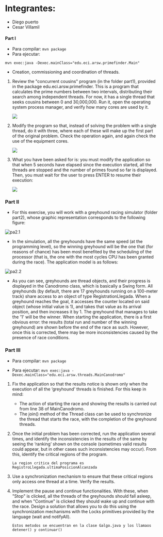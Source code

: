 ﻿# **Integrantes:**
- Diego puerto
- Cesar Villamil


#### **Part I**

*   Para compilar:
```mvn package```
*   Para ejecutar:

```mvn exec:java -Dexec.mainClass="edu.eci.arsw.primefinder.Main"```
*   Creation, commissioning and coordination of threads.

1.  Review the "concurrent cousins" program (in the folder part1), provided in the package edu.eci.arsw.primefinder. This is a program that calculates the prime numbers between two intervals, distributing their search among independent threads. For now, it has a single thread that seeks cousins ​​between 0 and 30,000,000. Run it, open the operating system process manager, and verify how many cores are used by it.




    ![](/CONCURRENT_PROGRAMMING-JAVA_MAVEN-DOGS_RACE/img/media/1.jpg)

    
2. Modify the program so that, instead of solving the problem with a single thread, do it with three, where each of these will make up the first part of the original problem. Check the operation again, and again check the use of the equipment cores.

    ![](/CONCURRENT_PROGRAMMING-JAVA_MAVEN-DOGS_RACE/img/media/2.jpg)
    
3.  What you have been asked for is: you must modify the application so that when 5 seconds have elapsed since the execution started, all the threads are stopped and the number of primes ​​found so far is displayed. Then, you must wait for the user to press ENTER to resume their execution:

    ![](/CONCURRENT_PROGRAMMING-JAVA_MAVEN-DOGS_RACE/img/media/3.jpg)





### Part II


*   For this exercise, you will work with a greyhound racing simulator (folder part2), whose graphic representation corresponds to the following figure:



![pa2.1](https://github.com/sebastianfrasic/Lab1-ARSW/blob/master/DOGS_RACE/CONCURRENT_PROGRAMMING-JAVA_MAVEN-DOGS_RACE/img/media/image1.png)



*   In the simulation, all the greyhounds have the same speed (at the programming level), so the winning greyhound will be the one that (for reasons of chance) has been most benefited by the scheduling of the processor (that is, the one with the most cycles CPU has been granted during the race). The application model is as follows:

![pa2.2](https://github.com/sebastianfrasic/Lab1-ARSW/blob/master/DOGS_RACE/CONCURRENT_PROGRAMMING-JAVA_MAVEN-DOGS_RACE/img/media/image2.png)




*   As you can see, greyhounds are thread objects, and their progress is displayed in the Canodromo class, which is basically a Swing form. All greyhounds (by default, there are 17 greyhounds running on a 100-meter track) share access to an object of type RegistrationLlegada. When a greyhound reaches the goal, it accesses the counter located on said object (whose initial value is 1), and takes that value as its arrival position, and then increases it by 1. The greyhound that manages to take the '1' will be the winner.
When starting the application, there is a first obvious error: the results (total run and number of the winning greyhound) are shown before the end of the race as such. However, once this is corrected, there may be more inconsistencies caused by the presence of race conditions.

### Part III



*   Para compilar: 
```mvn package```



*   Para ejecutar:
 ```mvn exec:java -Dexec.mainClass="edu.eci.arsw.threads.MainCanodromo"```



1.  Fix the application so that the results notice is shown only when the execution of all the ‘greyhound’ threads is finished. For this keep in mind:

    *   The action of starting the race and showing the results is carried out from line 38 of MainCanodromo.
    *   The join() method of the Thread class can be used to synchronize the thread that starts the race, with the completion of the greyhound threads.

2.  Once the initial problem has been corrected, run the application several times, and identify the inconsistencies in the results of the same by seeing the ‘ranking’ shown on the console (sometimes valid results could appear, but in other cases such inconsistencies may occur). From this, identify the critical regions of the program.

    ```La region critica del programa es  RegistroLlegada.ultimaPosicionAlcanzada ```


3. Use a synchronization mechanism to ensure that these critical regions only access one thread at a time. Verify the results.

4.  Implement the pause and continue functionalities. With these, when "Stop" is clicked, all the threads of the greyhounds should fall asleep, and when "Continue" is clicked they should wake up and continue with the race. Design a solution that allows you to do this using the synchronization mechanisms with the Locks primitives provided by the language (wait and notifyAll).


    ```Estos metodos se encuentran en la clase Galgo.java y los llamaos detener() y continuar()  ```